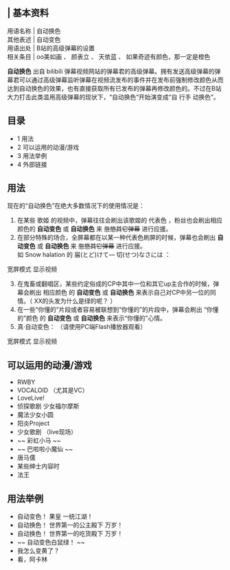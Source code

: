 |  **基本资料**  
---  
用语名称  |  自动换色   
其他表述  |  自动变色   
用语出处  |  B站的高级弹幕的设置   
相关条目  |  oo美如画  、  颜表立  、  天依蓝  、  如果奇迹有颜色，那一定是橙色   
  
**自动换色** 出自  bilibili
弹幕视频网站的弹幕君的高级弹幕。拥有发送高级弹幕的弹幕君可以通过高级弹幕监听弹幕在视频流发布的事件并在发布前强制修改颜色从而达到自动换色的效果，也有直接获取所有已发布的弹幕再修改颜色的。不过在B站大力打击此类滥用高级弹幕的现状下，“自动换色”开始演变成“自
行手  动换色”。

##  目录

  * 1  用法 
  * 2  可以运用的动漫/游戏 
  * 3  用法举例 
  * 4  外部链接 

##  用法

现在的“自动换色”在绝大多数情况下的使用情况是：

  1. 在某些  歌姬  的视频中，弹幕往往会刷出该歌姬的  代表色  ，粉丝也会刷出相应颜色的 **自动变色** 或 **自动换色** 来 ~~忽悠其它弹幕~~ 进行应援。 
  2. 在部分特殊的场合，全屏幕都在以某一种代表色刷屏的时候，弹幕也会刷出 **自动变色** 或 **自动换色** 来 ~~忽悠其它弹幕~~ 进行应援。   
如  Snow halation  的  届(とど)けて— 切(せつ)なさには  ：  

宽屏模式  显示视频

  3. 在鬼畜或翻唱区，某些约定俗成的CP中其中一位和其它up主合作的时候，弹幕会刷出  相应颜色  的 **自动变色** 或 **自动换色** 来表示自己对CP中另一位的同情。（  XX的头发为什么是绿的呢？  ） 
  4. 在一些“你懂的”片段或者容易被联想到“你懂的”的片段中，弹幕会刷出  “你懂的”颜色  的 **自动变色** 或 **自动换色** 来表示“你懂的”心情。 
  5. 真·自动变色：  （请使用PC端Flash播放器观看）   

宽屏模式  显示视频

##  可以运用的动漫/游戏

  * RWBY 
  * VOCALOID  （尤其是VC） 
  * LoveLive! 
  * 侦探歌剧 少女福尔摩斯 
  * 魔法少女小圆 
  * 阳炎Project 
  * 少女歌剧  （live现场） 
  * ~~ 彩虹小马  ~~
  * ~~ 巴啦啦小魔仙  ~~
  * 唐马儒 
  * 某些绅士内容时 
  * 法王 

##  用法举例

  * 自动变色！  果皇  一统江湖！ 
  * 自动换色！  世界第一的公主殿下  万岁！ 
  * 自动换色！  世界第一的吃货殿下  万岁！ 
  * ~~ 自动变色白鼠绿！  ~~
  * 我怎么变黄了？ 
  * 看，阿卡林 